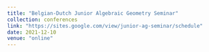 ```yaml
---
title: "Belgian-Dutch Junior Algebraic Geometry Seminar"
collection: conferences
link: "https://sites.google.com/view/junior-ag-seminar/schedule"
date: 2021-12-10
venue: "online"
---
```

